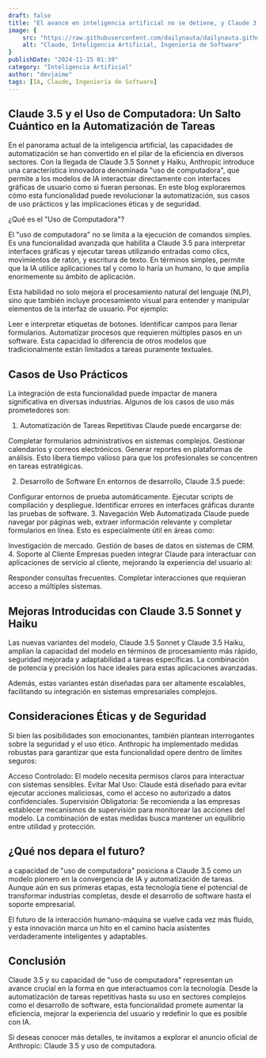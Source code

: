 ```yaml
---
draft: false
title: "El avance en inteligencia artificial no se detiene, y Claude 3.5 de Anthropic ha dado un paso revolucionario. Su nueva habilidad para interactuar con interfaces gráficas de usuario, como si fuera un humano, promete transformar industrias completas.."
image: {
    src: "https://raw.githubusercontent.com/dailynauta/dailynauta.github.io/main/public/blogimg/openia.png",
    alt: "Claude, Inteligencia Artificial, Ingeniería de Software"
}
publishDate: "2024-11-15 01:39"
category: "Inteligencia Artificial"
author: "devjaime"
tags: [IA, Claude, Ingeniería de Software]
---
```


## <div class="text-gray-300">Claude 3.5 y el Uso de Computadora: Un Salto Cuántico en la Automatización de Tareas
</div>
En el panorama actual de la inteligencia artificial, las capacidades de automatización se han convertido en el pilar de la eficiencia en diversos sectores. Con la llegada de Claude 3.5 Sonnet y Haiku, Anthropic introduce una característica innovadora denominada "uso de computadora", que permite a los modelos de IA interactuar directamente con interfaces gráficas de usuario como si fueran personas. En este blog exploraremos cómo esta funcionalidad puede revolucionar la automatización, sus casos de uso prácticos y las implicaciones éticas y de seguridad.



¿Qué es el "Uso de Computadora"?

El "uso de computadora" no se limita a la ejecución de comandos simples. Es una funcionalidad avanzada que habilita a Claude 3.5 para interpretar interfaces gráficas y ejecutar tareas utilizando entradas como clics, movimientos de ratón, y escritura de texto. En términos simples, permite que la IA utilice aplicaciones tal y como lo haría un humano, lo que amplía enormemente su ámbito de aplicación.

Esta habilidad no solo mejora el procesamiento natural del lenguaje (NLP), sino que también incluye procesamiento visual para entender y manipular elementos de la interfaz de usuario. Por ejemplo:

Leer e interpretar etiquetas de botones.
Identificar campos para llenar formularios.
Automatizar procesos que requieren múltiples pasos en un software.
Esta capacidad lo diferencia de otros modelos que tradicionalmente están limitados a tareas puramente textuales.

## <div class="text-gray-300">Casos de Uso Prácticos</div>
La integración de esta funcionalidad puede impactar de manera significativa en diversas industrias. Algunos de los casos de uso más prometedores son:

1. Automatización de Tareas Repetitivas
Claude puede encargarse de:

Completar formularios administrativos en sistemas complejos.
Gestionar calendarios y correos electrónicos.
Generar reportes en plataformas de análisis.
Esto libera tiempo valioso para que los profesionales se concentren en tareas estratégicas.

2. Desarrollo de Software
En entornos de desarrollo, Claude 3.5 puede:

Configurar entornos de prueba automáticamente.
Ejecutar scripts de compilación y despliegue.
Identificar errores en interfaces gráficas durante las pruebas de software.
3. Navegación Web Automatizada
Claude puede navegar por páginas web, extraer información relevante y completar formularios en línea. Esto es especialmente útil en áreas como:

Investigación de mercado.
Gestión de bases de datos en sistemas de CRM.
4. Soporte al Cliente
Empresas pueden integrar Claude para interactuar con aplicaciones de servicio al cliente, mejorando la experiencia del usuario al:

Responder consultas frecuentes.
Completar interacciones que requieran acceso a múltiples sistemas.

## <div class="text-gray-300">Mejoras Introducidas con Claude 3.5 Sonnet y Haiku</div>
Las nuevas variantes del modelo, Claude 3.5 Sonnet y Claude 3.5 Haiku, amplían la capacidad del modelo en términos de procesamiento más rápido, seguridad mejorada y adaptabilidad a tareas específicas. La combinación de potencia y precisión los hace ideales para estas aplicaciones avanzadas.

Además, estas variantes están diseñadas para ser altamente escalables, facilitando su integración en sistemas empresariales complejos.
## <div class="text-gray-300">Consideraciones Éticas y de Seguridad</div>
Si bien las posibilidades son emocionantes, también plantean interrogantes sobre la seguridad y el uso ético. Anthropic ha implementado medidas robustas para garantizar que esta funcionalidad opere dentro de límites seguros:

Acceso Controlado: El modelo necesita permisos claros para interactuar con sistemas sensibles.
Evitar Mal Uso: Claude está diseñado para evitar ejecutar acciones maliciosas, como el acceso no autorizado a datos confidenciales.
Supervisión Obligatoria: Se recomienda a las empresas establecer mecanismos de supervisión para monitorear las acciones del modelo.
La combinación de estas medidas busca mantener un equilibrio entre utilidad y protección.
## <div class="text-gray-300">¿Qué nos depara el futuro?</div>
a capacidad de "uso de computadora" posiciona a Claude 3.5 como un modelo pionero en la convergencia de IA y automatización de tareas. Aunque aún en sus primeras etapas, esta tecnología tiene el potencial de transformar industrias completas, desde el desarrollo de software hasta el soporte empresarial.

El futuro de la interacción humano-máquina se vuelve cada vez más fluido, y esta innovación marca un hito en el camino hacia asistentes verdaderamente inteligentes y adaptables.
## <div class="text-gray-300">Conclusión</div>
Claude 3.5 y su capacidad de "uso de computadora" representan un avance crucial en la forma en que interactuamos con la tecnología. Desde la automatización de tareas repetitivas hasta su uso en sectores complejos como el desarrollo de software, esta funcionalidad promete aumentar la eficiencia, mejorar la experiencia del usuario y redefinir lo que es posible con IA.

Si deseas conocer más detalles, te invitamos a explorar el anuncio oficial de Anthropic: Claude 3.5 y uso de computadora.